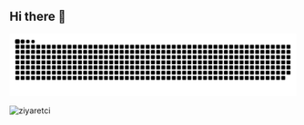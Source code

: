 ## Hi there 👋

<!--
**ergulberke/ergulberke** is a ✨ _special_ ✨ repository because its `README.md` (this file) appears on your GitHub profile.

Here are some ideas to get you started:

- 🔭 I’m currently working on ...
- 🌱 I’m currently learning ...
- 👯 I’m looking to collaborate on ...
- 🤔 I’m looking for help with ...
- 💬 Ask me about ...
- 📫 How to reach me: ...
- 😄 Pronouns: ...
- ⚡ Fun fact: ...
-->
<picture>
  <source media="(prefers-color-scheme: dark)" srcset="https://raw.githubusercontent.com/ergulberke/snk/output/github-contribution-grid-snake-dark.svg" />
  <source media="(prefers-color-scheme: light)" srcset="https://raw.githubusercontent.com/ergulberke/snk/output/github-contribution-grid-snake.svg" />
  <img alt="github contribution snake" src="https://raw.githubusercontent.com/ergulberke/snk/output/github-contribution-grid-snake.svg" />
</picture>

![ziyaretci](https://profile-counter.glitch.me/ergulberke/count.svg)

